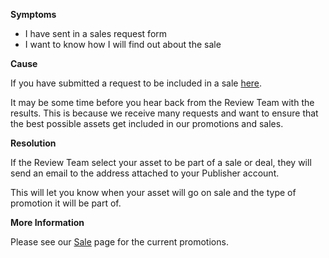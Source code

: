 

**Symptoms**


- I have sent in a sales request form
- I want to know how I will find out about the sale



**Cause**



If you have submitted a request to be included in a sale [here](https://docs.google.com/a/unity3d.com/forms/d/1eL91dQ2uttWV0hyIPjiYizP98BIxQOfrNx95NfJiLqI/viewform%20).



It may be some time before you hear back from the Review Team with the results. This is because we receive many requests and want to ensure that the best possible assets get included in our promotions and sales.



**Resolution**



If the Review Team select your asset to be part of a sale or deal, they will send an email to the address attached to your Publisher account.



This will let you know when your asset will go on sale and the type of promotion it will be part of.



**More Information**



Please see our [Sale](https://www.assetstore.unity3d.com/en/#!/sale) page for the current promotions.





